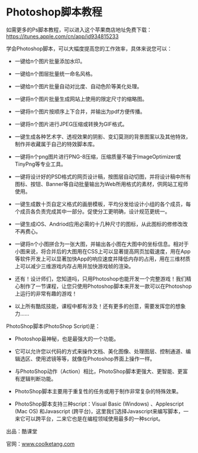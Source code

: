 # Photoshop脚本教程

如需更多的Ps脚本教程，可以进入这个苹果商店地址免费下载：https://itunes.apple.com/cn/app/id934815233

学会Photoshop脚本，可以大幅度提高您的工作效率，具体来说您可以：

* 一键给n个图片批量添加水印。

* 一键给n个图层批量统一命名风格。

* 一键给n个图片批量自动对比度、自动色阶等美化处理。

* 一键将n个图片批量生成网站上使用的限定尺寸的缩略图。

* 一键将n个图片按顺序上下合并，并输出为pdf方便传播。

* 一键将n个图片进行JPEG压缩或转换为GIF格式。

* 一键生成各种艺术字、透视效果的阴影、变幻莫测的背景图案以及其他特效，制作并收藏属于自己的特效脚本库。

* 一键将n个png图片进行PNG-8压缩，压缩质量不输于ImageOptimizer或TinyPng等专业工具。

* 一键将设计好的PSD格式的网页设计稿，按图层自动切图，并将设计稿中所有图标、按钮、Banner等自动批量输出为Web所用格式的素材，供网站工程师使用。

* 一键生成数十页自定义格式的画册模板，平均分发给设计小组的各个成员，每个成员各负责完成其中一部分。促使分工更明确，设计规范更统一。

* 一键生成iOS、Andriod应用必需的十几种尺寸的图标，从此图标的修修改改不再费心。

* 一键将n个小图拼合为一张大图，并输出各小图在大图中的坐标信息。相对于小图来说，将合并后的大图用在CSS上可以显著提高网页加载速度，用在App等软件开发上可以显著加快App的响应速度并降低内存的占用，用在三维材质上可以减少三维游戏内存占用并加快游戏帧的渲染。

* 还有！设计师们，您知道吗，只用Photoshop也能开发一个完整游戏！我们精心制作了一节课程，让您只使用Photoshop脚本来开发一款可以在Photoshop上运行的非常有趣的游戏！

* 以上所有酷炫技能，课程中都有涉及！还有更多的创意，需要发挥您的想象力......





PhotoShop脚本(PhotoShop Script)是：

* Photoshop最神秘，也是最强大的一个功能。

* 它可以允许您以代码的方式来操作文档、美化图像、处理图层、控制通道、编辑选区、使用滤镜等等，就像在Photoshop界面上操作一样。

* 与PhotoShop动作（Action）相比，PhotoShop脚本更强大、更智能、更富有逻辑判断功能。

* PhotoShop脚本主要用于重复性的任务或用于制作非常复杂的特殊效果。

* PhotoShop脚本支持三种script：Visual Basic (Windows) 、Applescript (Mac OS) 和Javascript (跨平台)，这里我们选择Javascript来编写脚本，一来它可以跨平台，二来它也是在编程领域使用最多的一种script。







出品：酷课堂

官网：www.coolketang.com
